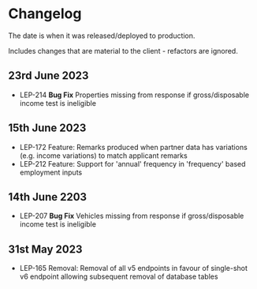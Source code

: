 # Changelog

The date is when it was released/deployed to production.

Includes changes that are material to the client - refactors are ignored.

## 23rd June 2023

* LEP-214 **Bug Fix** Properties missing from response if gross/disposable income test is ineligible

## 15th June 2023

* LEP-172 Feature: Remarks produced when partner data has variations (e.g. income variations) to match applicant remarks
* LEP-212 Feature: Support for 'annual' frequency in 'frequency' based employment inputs

## 14th June 2203

* LEP-207 **Bug Fix** Vehicles missing from response if gross/disposable income test is ineligible

## 31st May 2023

* LEP-165 Removal: Removal of all v5 endpoints in favour of single-shot v6 endpoint allowing subsequent removal of database tables
